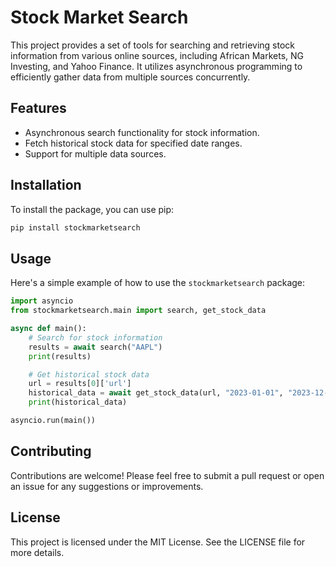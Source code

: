 # Stock Market Search

This project provides a set of tools for searching and retrieving stock information from various online sources, including African Markets, NG Investing, and Yahoo Finance. It utilizes asynchronous programming to efficiently gather data from multiple sources concurrently.

## Features

- Asynchronous search functionality for stock information.
- Fetch historical stock data for specified date ranges.
- Support for multiple data sources.

## Installation

To install the package, you can use pip:

```bash
pip install stockmarketsearch
```

## Usage

Here's a simple example of how to use the `stockmarketsearch` package:

```python
import asyncio
from stockmarketsearch.main import search, get_stock_data

async def main():
    # Search for stock information
    results = await search("AAPL")
    print(results)

    # Get historical stock data
    url = results[0]['url']
    historical_data = await get_stock_data(url, "2023-01-01", "2023-12-31")
    print(historical_data)

asyncio.run(main())
```

## Contributing

Contributions are welcome! Please feel free to submit a pull request or open an issue for any suggestions or improvements.

## License

This project is licensed under the MIT License. See the LICENSE file for more details.
